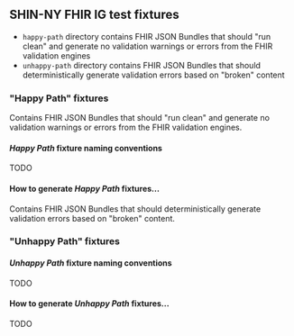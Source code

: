 ## SHIN-NY FHIR IG test fixtures

- `happy-path` directory contains FHIR JSON Bundles that should "run clean" and generate no validation warnings or errors from the FHIR validation engines
- `unhappy-path` directory contains FHIR JSON Bundles that should deterministically generate validation errors based on "broken" content 

### "Happy Path" fixtures

Contains FHIR JSON Bundles that should "run clean" and generate no validation warnings or errors from the FHIR validation engines.

#### _Happy Path_ fixture naming conventions

TODO

#### How to generate _Happy Path_ fixtures...

Contains FHIR JSON Bundles that should deterministically generate validation errors based on "broken" content.

### "Unhappy Path" fixtures

#### _Unhappy Path_ fixture naming conventions

TODO

#### How to generate _Unhappy Path_ fixtures...

TODO
